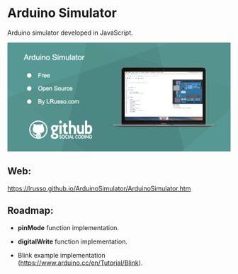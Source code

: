 # Arduino Simulator

Arduino simulator developed in JavaScript.

![alt screenshot](https://raw.githubusercontent.com/lrusso/ArduinoSimulator/master/ArduinoSimulator.png)

## Web:

https://lrusso.github.io/ArduinoSimulator/ArduinoSimulator.htm

## Roadmap:

* **pinMode** function implementation.

* **digitalWrite** function implementation.

* Blink example implementation (https://www.arduino.cc/en/Tutorial/Blink).
